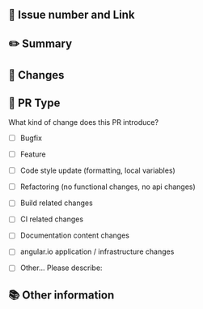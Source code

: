 ## 📌 Issue number and Link
<!-- 관련있는 이슈 번호(#000)을 적어주세요.
  closed #Issue_number를 적어주세요 -->


## ✏️ Summary
<!-- 개요 -->


## 📝 Changes 
<!-- 작업 사항 및 변경로직 -->


## 🔎 PR Type
What kind of change does this PR introduce?
<!-- Please check the one that applies to this PR using "x". -->
- [ ] Bugfix
- [ ] Feature
- [ ] Code style update (formatting, local variables)
- [ ] Refactoring (no functional changes, no api changes)
- [ ] Build related changes
- [ ] CI related changes
- [ ] Documentation content changes
- [ ] angular.io application / infrastructure changes
- [ ] Other... Please describe:


## 📚 Other information
<!-- 참고할 사항이 있다면 적어주세요 -->

